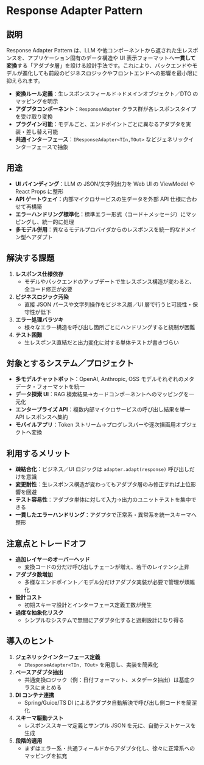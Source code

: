 # Response Adapter Pattern

## 説明  
Response Adapter Pattern は、LLM や他コンポーネントから返された生レスポンスを、アプリケーション固有のデータ構造や UI 表示フォーマットへ**一貫して変換**する「アダプタ層」を設ける設計手法です。これにより、バックエンドやモデルが進化しても前段のビジネスロジックやフロントエンドへの影響を最小限に抑えられます。  
- **変換ルール定義**：生レスポンスフィールド→ドメインオブジェクト／DTO のマッピングを明示  
- **アダプタコンポーネント**：`ResponseAdapter` クラス群が各レスポンスタイプを受け取り変換  
- **プラグイン可能**：モデルごと、エンドポイントごとに異なるアダプタを実装・差し替え可能  
- **共通インターフェース**：`IResponseAdapter<TIn,TOut>` などジェネリックインターフェースで抽象  

## 用途  
- **UI バインディング**：LLM の JSON/文字列出力を Web UI の ViewModel や React Props に整形  
- **API ゲートウェイ**：内部マイクロサービスの生データを外部 API 仕様に合わせて再構築  
- **エラーハンドリング標準化**：標準エラー形式（コード＋メッセージ）にマッピングし、統一的に処理  
- **多モデル併用**：異なるモデルプロバイダからのレスポンスを統一的なドメイン型へアダプト  

## 解決する課題  
1. **レスポンス仕様依存**  
   - モデルやバックエンドのアップデートで生レスポンス構造が変わると、全コード修正が必要  
2. **ビジネスロジック汚染**  
   - 直接 JSON パースや文字列操作をビジネス層／UI 層で行うと可読性・保守性が低下  
3. **エラー処理バラツキ**  
   - 様々なエラー構造を呼び出し箇所ごとにハンドリングすると統制が困難  
4. **テスト困難**  
   - 生レスポンス直結だと出力変化に対する単体テストが書きづらい  

## 対象とするシステム／プロジェクト  
- **多モデルチャットボット**：OpenAI, Anthropic, OSS モデルそれぞれのメタデータ・フォーマットを統一  
- **データ探索 UI**：RAG 検索結果→カードコンポーネントへのマッピングを一元化  
- **エンタープライズ API**：複数内部マイクロサービスの呼び出し結果を単一 API レスポンスへ集約  
- **モバイルアプリ**：Token ストリーム→プログレスバーや逐次描画用オブジェクトへ変換  

## 利用するメリット  
- **疎結合化**：ビジネス／UI ロジックは `adapter.adapt(response)` 呼び出しだけを意識  
- **変更耐性**：生レスポンス構造が変わってもアダプタ層のみ修正すれば上位影響を回避  
- **テスト容易性**：アダプタ単体に対して入力→出力のユニットテストを集中できる  
- **一貫したエラーハンドリング**：アダプタで正常系・異常系を統一スキーマへ整形  

## 注意点とトレードオフ  
- **追加レイヤーのオーバーヘッド**  
  - 変換コードの分だけ呼び出しチェーンが増え、若干のレイテンシ上昇  
- **アダプタ数増加**  
  - 多様なエンドポイント／モデル分だけアダプタ実装が必要で管理が煩雑化  
- **設計コスト**  
  - 初期スキーマ設計とインターフェース定義工数が発生  
- **過度な抽象化リスク**  
  - シンプルなシステムで無闇にアダプタ化すると過剰設計になり得る  

## 導入のヒント  
1. **ジェネリックインターフェース定義**  
   - `IResponseAdapter<TIn, TOut>` を用意し、実装を簡素化  
2. **ベースアダプタ抽出**  
   - 共通変換ロジック（例：日付フォーマット、メタデータ抽出）は基底クラスにまとめる  
3. **DI コンテナ連携**  
   - Spring/Guice/TS DI によるアダプタ自動解決で呼び出し側コードを簡潔化  
4. **スキーマ駆動テスト**  
   - レスポンススキーマ定義とサンプル JSON を元に、自動テストケースを生成  
5. **段階的適用**  
   - まずはエラー系・共通フィールドからアダプタ化し、徐々に正常系へのマッピングを拡充  
